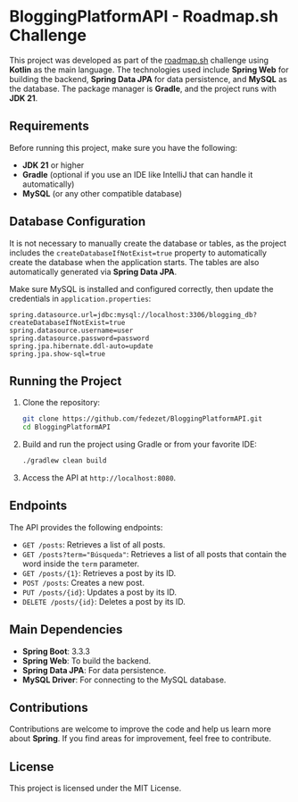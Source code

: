 
# BloggingPlatformAPI - Roadmap.sh Challenge

This project was developed as part of the [roadmap.sh](https://roadmap.sh/projects/blogging-platform-api) challenge using **Kotlin** as the main language. The technologies used include **Spring Web** for building the backend, **Spring Data JPA** for data persistence, and **MySQL** as the database. The package manager is **Gradle**, and the project runs with **JDK 21**.

## Requirements

Before running this project, make sure you have the following:

- **JDK 21** or higher
- **Gradle** (optional if you use an IDE like IntelliJ that can handle it automatically)
- **MySQL** (or any other compatible database)

## Database Configuration

It is not necessary to manually create the database or tables, as the project includes the `createDatabaseIfNotExist=true` property to automatically create the database when the application starts. The tables are also automatically generated via **Spring Data JPA**.

Make sure MySQL is installed and configured correctly, then update the credentials in `application.properties`:

```properties
spring.datasource.url=jdbc:mysql://localhost:3306/blogging_db?createDatabaseIfNotExist=true
spring.datasource.username=user
spring.datasource.password=password
spring.jpa.hibernate.ddl-auto=update
spring.jpa.show-sql=true
```

## Running the Project
1. Clone the repository:

   ```bash
   git clone https://github.com/fedezet/BloggingPlatformAPI.git
   cd BloggingPlatformAPI
   ```

2. Build and run the project using Gradle or from your favorite IDE:
   ```bash
   ./gradlew clean build
   ```

3. Access the API at `http://localhost:8080`.

## Endpoints

The API provides the following endpoints:

- `GET /posts`: Retrieves a list of all posts.
- `GET /posts?term="Búsqueda"`: Retrieves a list of all posts that contain the word inside the `term` parameter.
- `GET /posts/{1}`: Retrieves a post by its ID.
- `POST /posts`: Creates a new post.
- `PUT /posts/{id}`: Updates a post by its ID.
- `DELETE /posts/{id}`: Deletes a post by its ID.

## Main Dependencies

- **Spring Boot**: 3.3.3
- **Spring Web**: To build the backend.
- **Spring Data JPA**: For data persistence.
- **MySQL Driver**: For connecting to the MySQL database.

## Contributions

Contributions are welcome to improve the code and help us learn more about **Spring**. If you find areas for improvement, feel free to contribute.

## License

This project is licensed under the MIT License.
